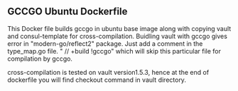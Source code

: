## GCCGO Ubuntu Dockerfile 
This Docker file builds gccgo in ubuntu base image along with copying vault and consul-template for cross-compilation. Buidling vault with gccgo gives error in "modern-go/reflect2" package. Just add a comment in the type_map.go file. " // +build !gccgo" which will skip this particular file for compilation by gccgo.

cross-compilation is tested on vault version1.5.3, hence at the end of dockerfile you will find checkout command in vault directory.

